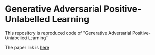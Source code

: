 # Generative Adversarial Positive-Unlabelled Learning

This repository is reproduced code of "Generative Adversarial Positive-Unlabelled Learning"

The paper link is [here](https://arxiv.org/abs/1711.08054)
